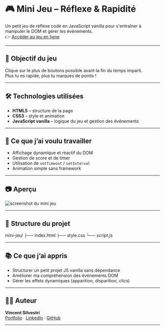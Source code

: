 # 🎮 Mini Jeu – Réflexe & Rapidité

Un petit jeu de réflexe codé en JavaScript vanilla pour s'entraîner à manipuler le DOM et gérer les événements.  
👉 [Accéder au jeu en ligne](https://mini-jeu-phi.vercel.app)

---

## 🚀 Objectif du jeu

Clique sur le plus de boutons possible avant la fin du temps imparti.  
Plus tu es rapide, plus tu marques de points !

---

## 🛠️ Technologies utilisées

- **HTML5** – structure de la page
- **CSS3** – style et animation
- **JavaScript vanilla** – logique du jeu et gestion des événements

---

## 🎯 Ce que j’ai voulu travailler

- Affichage dynamique et réactif du DOM
- Gestion de score et de timer
- Utilisation de `setTimeout` / `setInterval`
- Animation simple sans framework

---

## 📷 Aperçu

![screenshot du mini jeu]([https://mini-jeu-phi.vercel.app/preview.jpg](https://mini-jeu-phi.vercel.app/))  

---

## 📂 Structure du projet

mini-jeu/
├── index.html
├── style.css
└── script.js


---

## 📚 Ce que j’ai appris

- Structurer un petit projet JS vanilla sans dépendance
- Améliorer ma compréhension des événements DOM
- Gérer les effets dynamiques (apparition, disparition, clics)

---

## 👨‍💻 Auteur

**Vincent Silvestri**  
[Portfolio](https://www.vince-dev.fr) · [LinkedIn](https://www.linkedin.com/in/vincent-silvestri-0b826a249/) · [GitHub](https://github.com/vincent-devFullStack)

---

